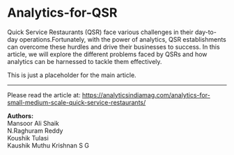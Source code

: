 # Analytics-for-QSR

Quick Service Restaurants (QSR) face various challenges in their day-to-day operations.Fortunately, with the power of analytics, QSR establishments can overcome these hurdles and drive their businesses to success. In this article, we will explore the different problems faced by QSRs and how analytics can be harnessed to tackle them effectively.

This is just a placeholder for the main article.
______________________________________________



Please read the article at: https://analyticsindiamag.com/analytics-for-small-medium-scale-quick-service-restaurants/

**Authors:**<br>
Mansoor Ali Shaik <br>
N.Raghuram Reddy <br>
Koushik Tulasi<br>
Kaushik Muthu Krishnan S G<br>
